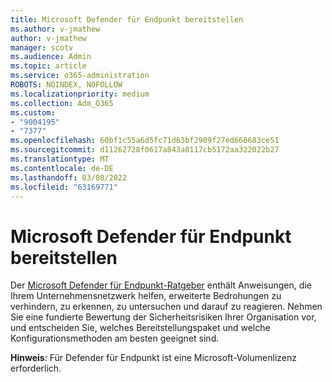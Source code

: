 ```yaml
---
title: Microsoft Defender für Endpunkt bereitstellen
ms.author: v-jmathew
author: v-jmathew
manager: scotv
ms.audience: Admin
ms.topic: article
ms.service: o365-administration
ROBOTS: NOINDEX, NOFOLLOW
ms.localizationpriority: medium
ms.collection: Adm_O365
ms.custom:
- "9004195"
- "7377"
ms.openlocfilehash: 60bf1c55a6d5fc71d63bf2909f27ed666683ce51
ms.sourcegitcommit: d11262728f0617a843a0117cb5172aa322022b27
ms.translationtype: MT
ms.contentlocale: de-DE
ms.lasthandoff: 03/08/2022
ms.locfileid: "63169771"
---
```

# <a name="deploy-microsoft-defender-for-endpoint"></a>Microsoft Defender für Endpunkt bereitstellen

Der [Microsoft Defender für Endpunkt-Ratgeber](https://go.microsoft.com/fwlink/?linkid=2146241) enthält Anweisungen, die Ihrem Unternehmensnetzwerk helfen, erweiterte Bedrohungen zu verhindern, zu erkennen, zu untersuchen und darauf zu reagieren. Nehmen Sie eine fundierte Bewertung der Sicherheitsrisiken Ihrer Organisation vor, und entscheiden Sie, welches Bereitstellungspaket und welche Konfigurationsmethoden am besten geeignet sind.

**Hinweis**: Für Defender für Endpunkt ist eine Microsoft-Volumenlizenz erforderlich.
